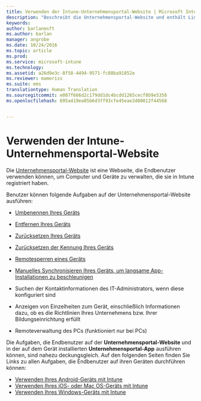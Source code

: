```yaml
---
title: Verwenden der Intune-Unternehmensportal-Website | Microsoft Intune
description: "Beschreibt die Unternehmensportal-Website und enthält Links zu Schritten für Aufgaben, die Endbenutzer auf der Website ausführen können."
keywords: 
author: barlanmsft
ms.author: barlan
manager: angrobe
ms.date: 10/24/2016
ms.topic: article
ms.prod: 
ms.service: microsoft-intune
ms.technology: 
ms.assetid: a26d9e3c-8f58-4494-9571-fc88ba91852e
ms.reviewer: mamoriss
ms.suite: ems
translationtype: Human Translation
ms.sourcegitcommit: e007f666d2c179dd1dc4bcdd1265cecf8b9e5358
ms.openlocfilehash: 695a419ea05b6d3ff93cfe45eae3d80012f44568


---
```


# <a name="using-the-intune-company-portal-website"></a>Verwenden der Intune-Unternehmensportal-Website
Die [Unternehmensportal-Website](http://portal.manage.microsoft.com) ist eine Webseite, die Endbenutzer verwenden können, um Computer und Geräte zu verwalten, die sie in Intune registriert haben.

Benutzer können folgende Aufgaben auf der Unternehmensportal-Website ausführen:

-   [Umbenennen Ihres Geräts](rename-your-device-cpwebsite.md)

-   [Entfernen Ihres Geräts](remove-your-device-cpwebsite.md)

-   [Zurücksetzen Ihres Geräts](reset-your-device-cpwebsite.md)

-   [Zurücksetzen der Kennung Ihres Geräts](reset-your-passcode-cpwebsite.md)

-   [Remotesperren eines Geräts](remote-lock-your-device-cpwebsite.md)

-   [Manuelles Synchronisieren Ihres Geräts, um langsame App-Installationen zu beschleunigen](sync-your-device-manually-cpwebsite.md)

-   Suchen der Kontaktinformationen des IT-Administrators, wenn diese konfiguriert sind

-   Anzeigen von Einzelheiten zum Gerät, einschließlich Informationen dazu, ob es die Richtlinien Ihres Unternehmens bzw. Ihrer Bildungseinrichtung erfüllt

-   Remoteverwaltung des PCs (funktioniert nur bei PCs)

Die Aufgaben, die Endbenutzer auf der **Unternehmensportal-Website** und in der auf dem Gerät installierten **Unternehmensportal-App** ausführen können, sind nahezu deckungsgleich. Auf den folgenden Seiten finden Sie Links zu allen Aufgaben, die Endbenutzer auf ihren Geräten durchführen können:

- [Verwenden Ihres Android-Geräts mit Intune](using-your-android-device-with-intune.md)
- [Verwenden Ihres iOS- oder Mac OS-Geräts mit Intune](using-your-ios-or-mac-os-x-device-with-intune.md)
- [Verwenden Ihres Windows-Geräts mit Intune](using-your-windows-device-with-intune.md)



<!--HONumber=Dec16_HO1-->


